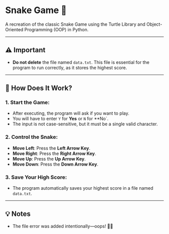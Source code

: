 # Snake Game 🐍

A recreation of the classic Snake Game using the Turtle Library and Object-Oriented Programming (OOP) in Python.

---

## ⚠️ Important 

- **Do not delete** the file named `data.txt`. This file is essential for the program to run correctly, as it stores the highest score.

---

## 📘 How Does It Work?

### 1. Start the Game:  
   - After executing, the program will ask if you want to play.  
   - You will have to enter `Y` for **Yes** or `N` for **No`.  
   - The input is not case-sensitive, but it must be a single valid character.

### 2. Control the Snake:  
   - **Move Left**: Press the **Left Arrow Key**.
   - **Move Right**: Press the **Right Arrow Key**.  
   - **Move Up**: Press the **Up Arrow Key**.
   - **Move Down**: Press the **Down Arrow Key**.

### 3. Save Your High Score:  
   - The program automatically saves your highest score in a file named `data.txt`.

---

## 💡 Notes

- The file error was added intentionally—oops! 🤷‍♂️
